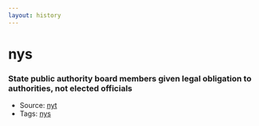 ```yaml
---
layout: history
---
```

# nys
### State public authority board members given legal obligation to authorities, not elected officials
- Source: [nyt ](https://www.nytimes.com/2009/12/12/nyregion/12authorities.html)
- Tags: [nys](../../tags/nys/)
